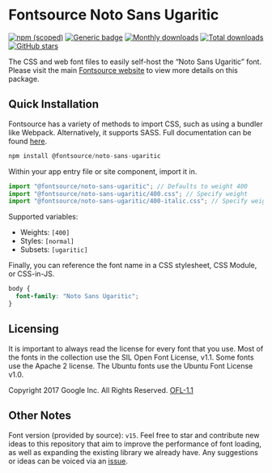 # Fontsource Noto Sans Ugaritic

[![npm (scoped)](https://img.shields.io/npm/v/@fontsource/noto-sans-ugaritic?color=brightgreen)](https://www.npmjs.com/package/@fontsource/noto-sans-ugaritic) [![Generic badge](https://img.shields.io/badge/fontsource-passing-brightgreen)](https://github.com/fontsource/fontsource) [![Monthly downloads](https://badgen.net/npm/dm/@fontsource/noto-sans-ugaritic)](https://github.com/fontsource/fontsource) [![Total downloads](https://badgen.net/npm/dt/@fontsource/noto-sans-ugaritic)](https://github.com/fontsource/fontsource) [![GitHub stars](https://img.shields.io/github/stars/fontsource/fontsource.svg?style=social&label=Star)](https://github.com/fontsource/fontsource/stargazers)

The CSS and web font files to easily self-host the “Noto Sans Ugaritic” font. Please visit the main [Fontsource website](https://fontsource.org/fonts/noto-sans-ugaritic) to view more details on this package.

## Quick Installation

Fontsource has a variety of methods to import CSS, such as using a bundler like Webpack. Alternatively, it supports SASS. Full documentation can be found [here](https://fontsource.org/docs/getting-started/introduction).

```javascript
npm install @fontsource/noto-sans-ugaritic
```

Within your app entry file or site component, import it in.

```javascript
import "@fontsource/noto-sans-ugaritic"; // Defaults to weight 400
import "@fontsource/noto-sans-ugaritic/400.css"; // Specify weight
import "@fontsource/noto-sans-ugaritic/400-italic.css"; // Specify weight and style

```

Supported variables:
- Weights: `[400]`
- Styles: `[normal]`
- Subsets: `[ugaritic]`

Finally, you can reference the font name in a CSS stylesheet, CSS Module, or CSS-in-JS.

```css
body {
  font-family: "Noto Sans Ugaritic";
}
```

## Licensing
It is important to always read the license for every font that you use.
Most of the fonts in the collection use the SIL Open Font License, v1.1. Some fonts use the Apache 2 license. The Ubuntu fonts use the Ubuntu Font License v1.0.

Copyright 2017 Google Inc. All Rights Reserved.
[OFL-1.1](http://scripts.sil.org/OFL)

## Other Notes
Font version (provided by source): `v15`.
Feel free to star and contribute new ideas to this repository that aim to improve the performance of font loading, as well as expanding the existing library we already have. Any suggestions or ideas can be voiced via an [issue](https://github.com/fontsource/fontsource/issues).